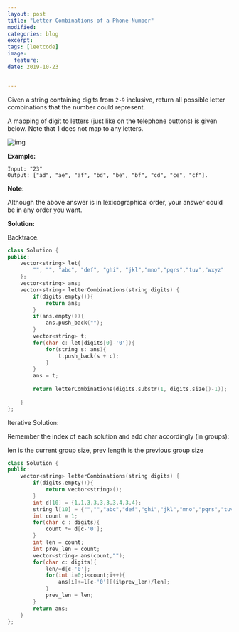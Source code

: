 ```yaml
---
layout: post
title: "Letter Combinations of a Phone Number"
modified:
categories: blog
excerpt:
tags: [leetcode]
image:
  feature:
date: 2019-10-23


---
```


Given a string containing digits from `2-9` inclusive, return all possible letter combinations that the number could represent.

A mapping of digit to letters (just like on the telephone buttons) is given below. Note that 1 does not map to any letters.

![img](http://upload.wikimedia.org/wikipedia/commons/thumb/7/73/Telephone-keypad2.svg/200px-Telephone-keypad2.svg.png)

**Example:**

```
Input: "23"
Output: ["ad", "ae", "af", "bd", "be", "bf", "cd", "ce", "cf"].
```

**Note:**

Although the above answer is in lexicographical order, your answer could be in any order you want.



**Solution:**

Backtrace.

```c++
class Solution {
public:
    vector<string> let{
        "", "", "abc", "def", "ghi", "jkl","mno","pqrs","tuv","wxyz"
    };
    vector<string> ans;
    vector<string> letterCombinations(string digits) {
        if(digits.empty()){
            return ans;
        }
        if(ans.empty()){
            ans.push_back("");
        }
        vector<string> t;
        for(char c: let[digits[0]-'0']){
            for(string s: ans){
                t.push_back(s + c);
            }
        }
        ans = t;
        
        return letterCombinations(digits.substr(1, digits.size()-1));
        
    }
};
```



Iterative Solution:

Remember the index of each solution and add char accordingly (in groups):

len is the current group size, prev length is the previous group size



```c++
class Solution {
public:
    vector<string> letterCombinations(string digits) {
        if(digits.empty()){
            return vector<string>();
        }
        int d[10] = {1,1,3,3,3,3,3,4,3,4};
        string l[10] = {"","","abc","def","ghi","jkl","mno","pqrs","tuv","wxyz"};
        int count = 1;
        for(char c : digits){
            count *= d[c-'0'];
        }
        int len = count;
        int prev_len = count;
        vector<string> ans(count,"");
        for(char c: digits){
            len/=d[c-'0'];
            for(int i=0;i<count;i++){
                ans[i]+=l[c-'0'][(i%prev_len)/len];
            }
            prev_len = len;
        }
        return ans;
    }
};
```

